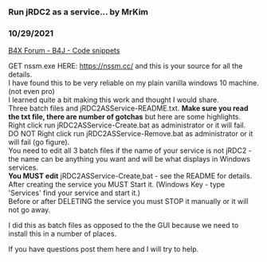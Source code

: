 ### Run jRDC2 as a service... by MrKim
### 10/29/2021
[B4X Forum - B4J - Code snippets](https://www.b4x.com/android/forum/threads/135558/)

GET nssm.exe HERE: <https://nssm.cc/> and this is your source for all the details.  
I have found this to be very reliable on my plain vanilla windows 10 machine. (not even pro)  
I learned quite a bit making this work and thought I would share.  
Three batch files and jRDC2ASService-README.txt. **Make sure you read the txt file, there are number of gotchas** but here are some highlights.  
Right click run jRDC2ASService-Create.bat as administrator or it will fail.  
DO NOT Right click run jRDC2ASService-Remove.bat as administrator or it will fail (go figure).  
You need to edit all 3 batch files if the name of your service is not jRDC2 - the name can be anything you want and will be what displays in Windows services.  
**You MUST edit** jRDC2ASService-Create,bat - see the README for details.  
After creating the service you MUST Start it. (Windows Key - type 'Services' find your service and start it.)  
Before or after DELETING the service you must STOP it manually or it will not go away.  
  
I did this as batch files as opposed to the the GUI because we need to install this in a number of places.  
  
If you have questions post them here and I will try to help.